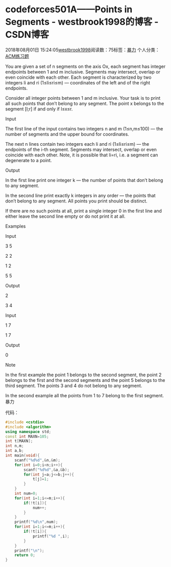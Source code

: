 # codeforces501A——Points in Segments - westbrook1998的博客 - CSDN博客





2018年08月01日 15:24:05[westbrook1998](https://me.csdn.net/westbrook1998)阅读数：75标签：[暴力](https://so.csdn.net/so/search/s.do?q=暴力&t=blog)
个人分类：[ACM练习题](https://blog.csdn.net/westbrook1998/article/category/7652684)









> 
You are given a set of n segments on the axis Ox, each segment has integer endpoints between 1 and m inclusive. Segments may intersect, overlap or even coincide with each other. Each segment is characterized by two integers li and ri (1≤li≤ri≤m) — coordinates of the left and of the right endpoints. 

  Consider all integer points between 1 and m inclusive. Your task is to print all such points that don’t belong to any segment. The point x belongs to the segment [l;r] if and only if l≤x≤r. 

  Input 

  The first line of the input contains two integers n and m (1≤n,m≤100) — the number of segments and the upper bound for coordinates. 

  The next n lines contain two integers each li and ri (1≤li≤ri≤m) — the endpoints of the i-th segment. Segments may intersect, overlap or even coincide with each other. Note, it is possible that li=ri, i.e. a segment can degenerate to a point. 

  Output 

  In the first line print one integer k — the number of points that don’t belong to any segment. 

  In the second line print exactly k integers in any order — the points that don’t belong to any segment. All points you print should be distinct. 

  If there are no such points at all, print a single integer 0 in the first line and either leave the second line empty or do not print it at all. 

  Examples 

  Input 

  3 5 

  2 2 

  1 2 

  5 5 

  Output 

  2 

  3 4  

  Input 

  1 7 

  1 7 

  Output 

  0 

  Note 

  In the first example the point 1 belongs to the second segment, the point 2 belongs to the first and the second segments and the point 5 belongs to the third segment. The points 3 and 4 do not belong to any segment. 

  In the second example all the points from 1 to 7 belong to the first segment.
暴力 

代码：

```cpp
#include <cstdio>
#include <algorithm>
using namespace std;
const int MAXN=105;
int t[MAXN];
int n,m;
int a,b;
int main(void){
    scanf("%d%d",&n,&m);
    for(int i=0;i<n;i++){
        scanf("%d%d",&a,&b);
        for(int j=a;j<=b;j++){
            t[j]=1;
        }
    }
    int num=0;
    for(int i=1;i<=m;i++){
        if(!t[i]){
            num++;
        }
    }
    printf("%d\n",num);
    for(int i=1;i<=m;i++){
        if(!t[i]){
            printf("%d ",i);
        }
    }
    printf("\n");
    return 0;
}
```





